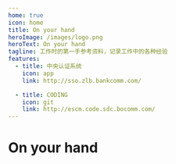 ```yaml
---
home: true
icon: home
title: On your hand
heroImage: /images/logo.png
heroText: On your hand
tagline: 工作时的第一手参考资料，记录工作中的各种经验
features: 
  - title: 中央认证系统
    icon: app
    link: http://sso.zlb.bankcomm.com/

  - title: CODING
    icon: git
    link: http://escm.code.sdc.bocomm.com/
---
```


# On your hand
